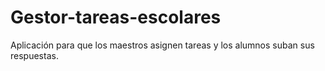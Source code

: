 # Gestor-tareas-escolares
Aplicación para que los maestros asignen tareas y los alumnos suban sus respuestas.
